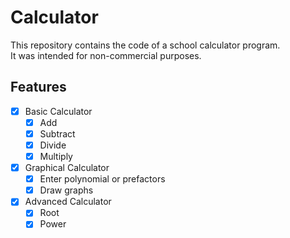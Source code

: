 # Calculator

This repository contains the code of a school calculator program.  \
It was intended for non-commercial purposes.

## Features
- [x] Basic Calculator
  - [x] Add
  - [x] Subtract
  - [x] Divide
  - [x] Multiply
- [x] Graphical Calculator
  - [x] Enter polynomial or prefactors
  - [x] Draw graphs

- [x] Advanced Calculator
  - [x] Root
  - [x] Power
